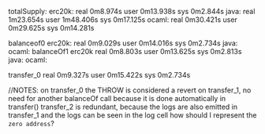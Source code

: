 totalSupply:
erc20k:
real    0m8.974s
user    0m13.938s
sys     0m2.844s
java:
real    1m23.654s
user    1m48.406s
sys     0m17.125s 
ocaml:
real    0m30.421s
user    0m29.625s
sys     0m14.281s

balanceof0
erc20k:
real    0m9.029s
user    0m14.016s
sys     0m2.734s
java:
ocaml:
balanceOf1
erc20k
real    0m8.803s
user    0m13.625s
sys     0m2.813s
java:
ocaml:

transfer_0
real    0m9.327s
user    0m15.422s
sys     0m2.734s



//NOTES: 
on transfer_0 the THROW is considered a revert
on transfer_1, no need for another balanceOf call because it is done automatically in transfer()
transfer_2 is redundant, because the logs are also emitted in transfer_1 and the logs can be seen in the log cell
how should I represent the `zero address`?